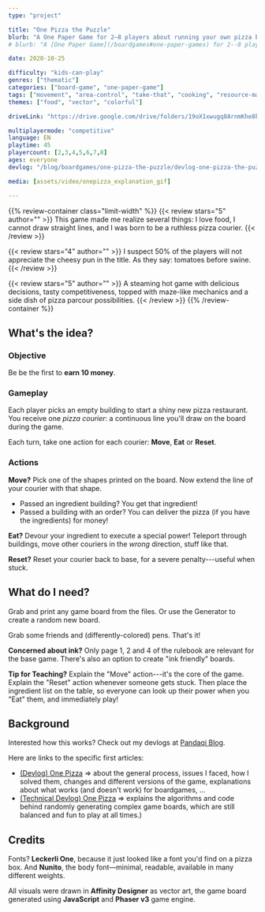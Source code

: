 ```yaml
---
type: "project"

title: "One Pizza the Puzzle"
blurb: "A One Paper Game for 2–8 players about running your own pizza business. A raging rivalry, however, makes it impossible to cross paths with other pizza couriers without causing huge problems ..."
# blurb: "A [One Paper Game](/boardgames#one-paper-games) for 2--8 players about running your own pizza business, but a raging rivalry forbids crossing paths with other pizza couriers."

date: 2020-10-25

difficulty: "kids-can-play"
genres: ["thematic"]
categories: ["board-game", "one-paper-game"]
tags: ["movement", "area-control", "take-that", "cooking", "resource-management", "turn-based"]
themes: ["food", "vector", "colorful"]

driveLink: "https://drive.google.com/drive/folders/19oX1xwugq8ArnmKhe8kDO5fuZNPDTfKd"

multiplayermode: "competitive"
language: EN
playtime: 45
playercount: [2,3,4,5,6,7,8]
ages: everyone
devlog: "/blog/boardgames/one-pizza-the-puzzle/devlog-one-pizza-the-puzzle/"

media: [assets/video/onepizza_explanation_gif]

---
```


{{% review-container class="limit-width" %}}
  {{< review stars="5" author="" >}}
  This game made me realize several things: I love food, I cannot draw straight lines, and I was born to be a ruthless pizza courier.
  {{< /review >}}

  {{< review stars="4" author="" >}}
  I suspect 50% of the players will not appreciate the cheesy pun in the title. As they say: tomatoes before swine.
  {{< /review >}}

  {{< review stars="5" author="" >}}
  A steaming hot game with delicious decisions, tasty competitiveness, topped with maze-like mechanics and a side dish of pizza parcour possibilities.
  {{< /review >}}
{{% /review-container %}}

## What's the idea?

### Objective

Be be the first to **earn 10 money**.

### Gameplay

Each player picks an empty building to start a shiny new pizza restaurant. You receive one _pizza courier_: a continuous line you'll draw on the board during the game.

Each turn, take one action for each courier: **Move**, **Eat** or **Reset**.

### Actions

**Move?** Pick one of the shapes printed on the board. Now extend the line of your courier with that shape.
* Passed an ingredient building? You get that ingredient!
* Passed a building with an order? You can deliver the pizza (if you have the ingredients) for money!

**Eat?** Devour your ingredient to execute a special power! Teleport through buildings, move other couriers in the _wrong_ direction, stuff like that.

**Reset?** Reset your courier back to base, for a severe penalty---useful when stuck.

## What do I need?

Grab and print any game board from the files. Or use the Generator to create a random new board.

Grab some friends and (differently-colored) pens. That's it!

**Concerned about ink?** Only page 1, 2 and 4 of the rulebook are relevant for the base game. There's also an option to create "ink friendly" boards.

**Tip for Teaching?** Explain the "Move" action---it's the core of the game. Explain the "Reset" action whenever someone gets stuck. Then place the ingredient list on the table, so everyone can look up their power when you "Eat" them, and immediately play! 

## Background

Interested how this works? Check out my devlogs at [Pandaqi Blog](/blog/boardgames/one-pizza-the-puzzle). 

Here are links to the specific first articles:
- [(Devlog) One Pizza](/blog/boardgames/one-pizza-the-puzzle/devlog-one-pizza-the-puzzle) => about the general process, issues I faced, how I solved them, changes and different versions of the game, explanations about what works (and doesn't work) for boardgames, ...
- [(Technical Devlog) One Pizza](/blog/boardgames/one-pizza-the-puzzle/tech-devlog-one-pizza-the-puzzle) => explains the algorithms and code behind randomly generating complex game boards, which are still balanced and fun to play at all times.)

## Credits

Fonts? **Leckerli One**, because it just looked like a font you'd find on a pizza box. And **Nunito**, the body font&mdash;minimal, readable, available in many different weights.

All visuals were drawn in **Affinity Designer** as vector art, the game board generated using **JavaScript** and **Phaser v3** game engine.